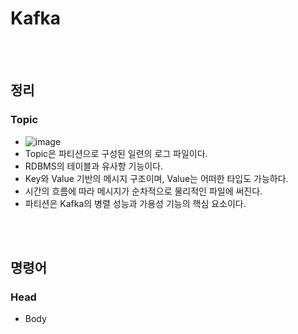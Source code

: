 # Kafka

<br><br>

## 정리
### Topic
- ![image](https://github.com/Young-Geun/Kafka/assets/27760576/e5d88001-3adf-4b47-954a-eae9f5e125da)
- Topic은 파티션으로 구성된 일련의 로그 파일이다.
- RDBMS의 테이블과 유사항 기능이다.
- Key와 Value 기반의 메시지 구조이며, Value는 어떠한 타입도 가능하다.
- 시간의 흐름에 따라 메시지가 순차적으로 물리적인 파일에 써진다.
- 파티션은 Kafka의 병렬 성능과 가용성 기능의 핵심 요소이다.

<br><br>

## 명령어
### Head
- Body
